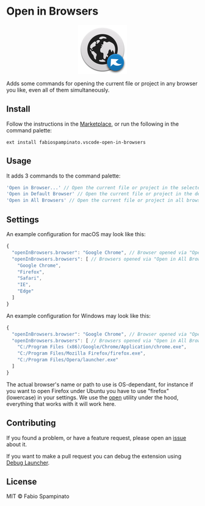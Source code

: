 # Open in Browsers

<p align="center">
  <img src="https://raw.githubusercontent.com/fabiospampinato/vscode-open-in-browsers/master/resources/logo.png" width="128" alt="Logo">
</p>

Adds some commands for opening the current file or project in any browser you like, even all of them simultaneously.

## Install

Follow the instructions in the [Marketplace](https://marketplace.visualstudio.com/items?itemName=fabiospampinato.vscode-open-in-browsers), or run the following in the command palette:

```shell
ext install fabiospampinato.vscode-open-in-browsers
```

## Usage

It adds 3 commands to the command palette:

```js
'Open in Browser...' // Open the current file or project in the selected browser
'Open in Default Browser' // Open the current file or project in the default browser
'Open in All Browsers' // Open the current file or project in all browsers
```

## Settings

An example configuration for macOS may look like this:

```js
{
  "openInBrowsers.browser": "Google Chrome", // Browser opened via "Open in Default Browser"
  "openInBrowsers.browsers": [ // Browsers opened via "Open in All Browsers"
    "Google Chrome",
    "Firefox",
    "Safari",
    "IE",
    "Edge"
  ]
}
```

An example configuration for Windows may look like this:

```js
{
  "openInBrowsers.browser": "Google Chrome", // Browser opened via "Open in Default Browser"
  "openInBrowsers.browsers": [ // Browsers opened via "Open in All Browsers"
    "C:/Program Files (x86)/Google/Chrome/Application/chrome.exe",
    "C:/Program Files/Mozilla Firefox/firefox.exe",
    "C:/Program Files/Opera/launcher.exe"
  ]
}
```

The actual browser's name or path to use is OS-dependant, for instance if you want to open Firefox under Ubuntu you have to use "firefox" (lowercase) in your settings. We use the [open](https://www.npmjs.com/package/open) utility under the hood, everything that works with it will work here.

## Contributing

If you found a problem, or have a feature request, please open an [issue](https://github.com/fabiospampinato/vscode-open-in-browsers/issues) about it.

If you want to make a pull request you can debug the extension using [Debug Launcher](https://marketplace.visualstudio.com/items?itemName=fabiospampinato.vscode-debug-launcher).

## License

MIT © Fabio Spampinato
